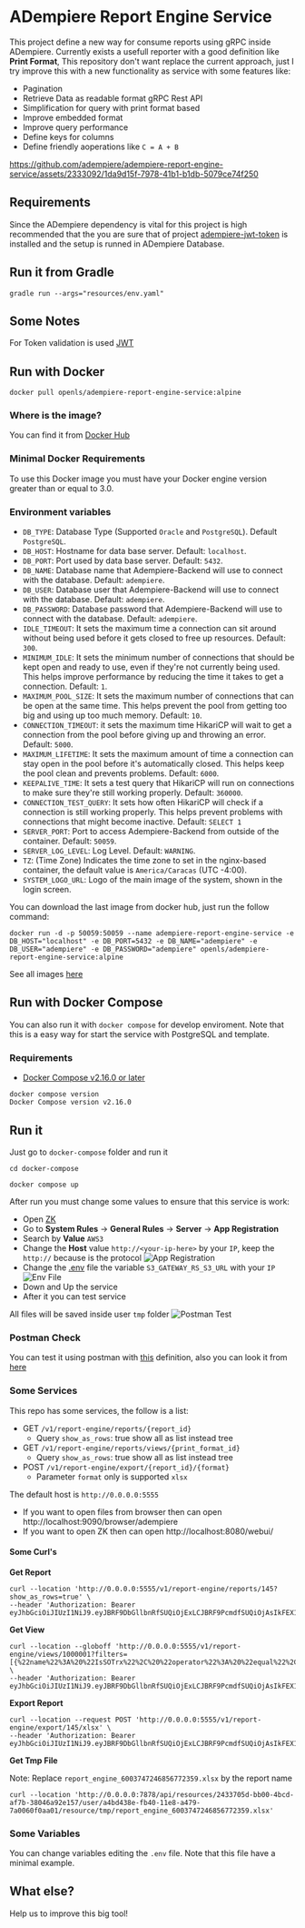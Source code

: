 # ADempiere Report Engine Service

This project define a new way for consume reports using gRPC inside ADempiere. Currently exists a usefull reporter with a good definition like **Print Format**, This repository don't want replace the current approach, just I try improve this with a new functionality as service with some features like:

- Pagination
- Retrieve Data as readable format gRPC Rest API
- Simplification for query with print format based
- Improve embedded format
- Improve query performance
- Define keys for columns
- Define friendly aoperations like `C = A + B`

https://github.com/adempiere/adempiere-report-engine-service/assets/2333092/1da9d15f-7978-41b1-b1db-5079ce74f250

## Requirements
 
Since the ADempiere dependency is vital for this project is high recommended that the you are sure that of project [adempiere-jwt-token](https://github.com/adempiere/adempiere-jwt-token) is installed and the setup is runned in ADempiere Database.

## Run it from Gradle

```Shell
gradle run --args="resources/env.yaml"
```


## Some Notes

For Token validation is used [JWT](https://www.viralpatel.net/java-create-validate-jwt-token/)

## Run with Docker

```Shell
docker pull openls/adempiere-report-engine-service:alpine
```

### Where is the image?

You can find it from [Docker Hub](https://hub.docker.com/r/openls/adempiere-report-engine-service/tags)

### Minimal Docker Requirements
To use this Docker image you must have your Docker engine version greater than or equal to 3.0.

### Environment variables
 * `DB_TYPE`: Database Type (Supported `Oracle` and `PostgreSQL`). Default `PostgreSQL`.
 * `DB_HOST`: Hostname for data base server. Default: `localhost`.
 * `DB_PORT`: Port used by data base server. Default: `5432`.
 * `DB_NAME`: Database name that Adempiere-Backend will use to connect with the database. Default: `adempiere`.
 * `DB_USER`: Database user that Adempiere-Backend will use to connect with the database. Default: `adempiere`.
 * `DB_PASSWORD`: Database password that Adempiere-Backend will use to connect with the database. Default: `adempiere`.
 * `IDLE_TIMEOUT`: It sets the maximum time a connection can sit around without being used before it gets closed to free up resources. Default: `300`.
 * `MINIMUM_IDLE`: It sets the minimum number of connections that should be kept open and ready to use, even if they're not currently being used. This helps improve performance by reducing the time it takes to get a connection. Default: `1`.
 * `MAXIMUM_POOL_SIZE`: It sets the maximum number of connections that can be open at the same time. This helps prevent the pool from getting too big and using up too much memory. Default: `10`.
 * `CONNECTION_TIMEOUT`: it sets the maximum time HikariCP will wait to get a connection from the pool before giving up and throwing an error. Default: `5000`.
 * `MAXIMUM_LIFETIME`: It sets the maximum amount of time a connection can stay open in the pool before it's automatically closed. This helps keep the pool clean and prevents problems. Default: `6000`.
 * `KEEPALIVE_TIME`: It sets a test query that HikariCP will run on connections to make sure they're still working properly. Default: `360000`.
 * `CONNECTION_TEST_QUERY`: It sets how often HikariCP will check if a connection is still working properly. This helps prevent problems with connections that might become inactive. Default: `SELECT 1`
 * `SERVER_PORT`: Port to access Adempiere-Backend from outside of the container. Default: `50059`.
 * `SERVER_LOG_LEVEL`: Log Level. Default: `WARNING`.
 * `TZ`: (Time Zone) Indicates the time zone to set in the nginx-based container, the default value is `America/Caracas` (UTC -4:00).
 * `SYSTEM_LOGO_URL`: Logo of the main image of the system, shown in the login screen.

You can download the last image from docker hub, just run the follow command:

```Shell
docker run -d -p 50059:50059 --name adempiere-report-engine-service -e DB_HOST="localhost" -e DB_PORT=5432 -e DB_NAME="adempiere" -e DB_USER="adempiere" -e DB_PASSWORD="adempiere" openls/adempiere-report-engine-service:alpine
```

See all images [here](https://hub.docker.com/r/openls/adempiere-report-engine-service)

## Run with Docker Compose

You can also run it with `docker compose` for develop enviroment. Note that this is a easy way for start the service with PostgreSQL and template.

### Requirements

- [Docker Compose v2.16.0 or later](https://docs.docker.com/compose/install/linux/)

```Shell
docker compose version
Docker Compose version v2.16.0
```

## Run it

Just go to `docker-compose` folder and run it

```Shell
cd docker-compose
```

```Shell
docker compose up
```

After run you must change some values to ensure that this service is work:

- Open [ZK](http://localhost:8080/webui/)
- Go to **System Rules** -> **General Rules** -> **Server** -> **App Registration**
- Search by **Value** `AWS3`
- Change the **Host** value `http://<your-ip-here>` by your `IP`, keep the `http://` because is the protocol
![App Registration](docs/setup-s3.png)
- Change the [.env](docker-compose/.env) file the variable `S3_GATEWAY_RS_S3_URL` with your `IP`
![Env File](docs/setup-s3-env.png)
- Down and Up the service
- After it you can test service

All files will be saved inside user `tmp` folder
![Postman Test](docs/s3-tmp-files.png)

### Postman Check

You can test it using postman with [this](docs/adempiere_report_engine.json) definition, also you can look it from [here](https://documenter.getpostman.com/view/18440575/2sA3QtfXC3)

### Some Services

This repo has some services, the follow is a list:

- GET `/v1/report-engine/reports/{report_id}`
  - Query `show_as_rows`: true show all as list instead tree
- GET `/v1/report-engine/reports/views/{print_format_id}`
  - Query `show_as_rows`: true show all as list instead tree
- POST `/v1/report-engine/export/{report_id}/{format}`
  - Parameter `format` only is supported `xlsx`

The default host is `http://0.0.0.0:5555`

- If you want to open files from browser then can open http://localhost:9090/browser/adempiere
- If you want to open ZK then can open http://localhost:8080/webui/

#### Some Curl's

**Get Report**

```Curl
curl --location 'http://0.0.0.0:5555/v1/report-engine/reports/145?show_as_rows=true' \
--header 'Authorization: Bearer eyJhbGciOiJIUzI1NiJ9.eyJBRF9DbGllbnRfSUQiOjExLCJBRF9PcmdfSUQiOjAsIkFEX1JvbGVfSUQiOjEwMiwiQURfVXNlcl9JRCI6MTAwLCJNX1dhcmVob3VzZV9JRCI6MCwiQURfTGFuZ3VhZ2UiOiJlbl9VUyIsImlhdCI6MTcxOTk0ODQ1OX0.wNlMg2kqqXVuJj9KTzOHamXFURDRaNGU_rTilemC3zM'

```

**Get View**

```Curl
curl --location --globoff 'http://0.0.0.0:5555/v1/report-engine/views/1000001?filters=[{%22name%22%3A%20%22IsSOTrx%22%2C%20%22operator%22%3A%20%22equal%22%2C%20%22values%22%3A%20%22Y%22}%2C%20{%22name%22%3A%20%22DocStatus%22%2C%20%22operator%22%3A%20%22equal%22%2C%20%22values%22%3A%20%22CO%22}]' \
--header 'Authorization: Bearer eyJhbGciOiJIUzI1NiJ9.eyJBRF9DbGllbnRfSUQiOjExLCJBRF9PcmdfSUQiOjAsIkFEX1JvbGVfSUQiOjEwMiwiQURfVXNlcl9JRCI6MTAwLCJNX1dhcmVob3VzZV9JRCI6MCwiQURfTGFuZ3VhZ2UiOiJlbl9VUyIsImlhdCI6MTcxOTk0ODQ1OX0.wNlMg2kqqXVuJj9KTzOHamXFURDRaNGU_rTilemC3zM'

```

**Export Report**

```Curl
curl --location --request POST 'http://0.0.0.0:5555/v1/report-engine/export/145/xlsx' \
--header 'Authorization: Bearer eyJhbGciOiJIUzI1NiJ9.eyJBRF9DbGllbnRfSUQiOjExLCJBRF9PcmdfSUQiOjAsIkFEX1JvbGVfSUQiOjEwMiwiQURfVXNlcl9JRCI6MTAwLCJNX1dhcmVob3VzZV9JRCI6MCwiQURfTGFuZ3VhZ2UiOiJlbl9VUyIsImlhdCI6MTcxOTk0ODQ1OX0.wNlMg2kqqXVuJj9KTzOHamXFURDRaNGU_rTilemC3zM'
```

**Get Tmp File**

Note: Replace `report_engine_6003747246856772359.xlsx` by the report name

```Curl
curl --location 'http://0.0.0.0:7878/api/resources/2433705d-bb00-4bcd-af7b-38046a92e157/user/a4bd438e-fb40-11e8-a479-7a0060f0aa01/resource/tmp/report_engine_6003747246856772359.xlsx'
```

### Some Variables

You can change variables editing the `.env` file. Note that this file have a minimal example.

## What else?

Help us to improve this big tool!
